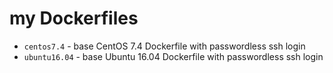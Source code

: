 # my Dockerfiles
* `centos7.4` - base CentOS 7.4 Dockerfile with passwordless ssh login
* `ubuntu16.04` - base Ubuntu 16.04 Dockerfile with passwordless ssh login
